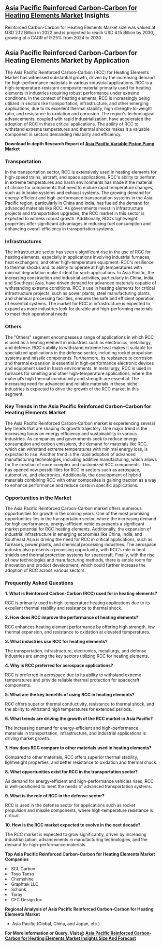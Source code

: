 <h2><a href="https://www.verifiedmarketreports.com/download-sample/?rid=328078&amp;utm_source=Github-Feb&amp;utm_medium=219" target="_blank">Asia Pacific Reinforced Carbon-Carbon for Heating Elements Market</a> Insights</h2><p>Reinforced Carbon-Carbon for Heating Elements Market size was valued at USD 2.12 Billion in 2022 and is projected to reach USD 4.15 Billion by 2030, growing at a CAGR of 9.25% from 2024 to 2030.</p><p><h2>Asia Pacific Reinforced Carbon-Carbon for Heating Elements Market by Application</h2> <p>The Asia Pacific Reinforced Carbon-Carbon (RCC) for Heating Elements Market has witnessed substantial growth, driven by the increasing demand for high-performance materials in various industrial applications. RCC is a high-temperature-resistant composite material primarily used for heating elements in industries requiring robust performance under extreme conditions. In the context of heating elements, RCC is increasingly being utilized in sectors like transportation, infrastructure, and other emerging applications, due to its excellent thermal stability, high strength-to-weight ratio, and resistance to oxidation and corrosion. The region's technological advancements, coupled with rapid industrialization, have accelerated the adoption of RCC in these critical applications. The ability of RCC to withstand extreme temperatures and thermal shocks makes it a valuable component in sectors demanding reliability and efficiency. <p><strong>Download In depth Research Report of <a href="https://www.verifiedmarketreports.com/download-sample/?rid=236118&amp;utm_source=Pulse-Dec&amp;utm_medium=219" target="_blank">Asia Pacific Variable Piston Pump Market</a></strong></p> <h3>Transportation</h3> <p>In the transportation sector, RCC is extensively used in heating elements for high-speed trains, aircraft, and space applications. RCC's ability to perform in extreme temperatures and harsh environments has made it the material of choice for components that need to endure rapid temperature changes, such as in brake systems and exhaust systems. The growing demand for energy-efficient and high-performance transportation systems in the Asia Pacific region, particularly in China and India, has fueled the demand for advanced materials like RCC. As governments invest in infrastructure projects and transportation upgrades, the RCC market in this sector is expected to witness robust growth. Additionally, RCC’s lightweight properties offer significant advantages in reducing fuel consumption and enhancing overall efficiency in transportation systems. <h3>Infrastructures</h3> <p>The infrastructure sector has seen a significant rise in the use of RCC for heating elements, especially in applications involving industrial furnaces, heat exchangers, and other high-temperature equipment. RCC's resilience to thermal shocks and its ability to operate at high temperatures with minimal degradation make it ideal for such applications. In Asia Pacific, the increasing construction and industrial activities, particularly in China, India, and Southeast Asia, have driven demand for advanced materials capable of withstanding extreme conditions. RCC's use in heating elements for critical infrastructure projects, such as power plants, steel manufacturing plants, and chemical processing facilities, ensures the safe and efficient operation of essential systems. The market for RCC in infrastructure is expected to expand as more industries look for durable and high-performing materials to meet their operational needs. <h3>Others</h3> <p>The "Others" segment encompasses a range of applications in which RCC is used as a heating element in industries such as electronics, metallurgy, and defense. RCC's ability to withstand extreme heat makes it suitable for specialized applications in the defense sector, including rocket propulsion systems and missile components. Furthermore, its resistance to corrosion and thermal expansion is essential in high-performance electronic devices and equipment used in harsh environments. In metallurgy, RCC is used in furnaces for smelting and other high-temperature applications, where the material’s high thermal conductivity and strength are essential. The increasing need for advanced and reliable materials in these niche industries is expected to drive the growth of the RCC market in this segment. <h3>Key Trends in the Asia Pacific Reinforced Carbon-Carbon for Heating Elements Market</h3> <p>The Asia Pacific Reinforced Carbon-Carbon market is experiencing several key trends that are shaping its growth trajectory. One major trend is the increasing focus on energy efficiency and sustainability in various industries. As companies and governments seek to reduce energy consumption and carbon emissions, the demand for materials like RCC, which can withstand extreme temperatures with minimal energy loss, is expected to rise. Another trend is the rapid adoption of advanced manufacturing technologies, including additive manufacturing, which allows for the creation of more complex and customized RCC components. This has opened new possibilities for RCC in sectors such as aerospace, automotive, and electronics. Additionally, the development of hybrid materials combining RCC with other composites is gaining traction as a way to enhance performance and reduce costs in specific applications. <h3>Opportunities in the Market</h3> <p>The Asia Pacific Reinforced Carbon-Carbon market offers numerous opportunities for growth in the coming years. One of the most promising opportunities lies in the transportation sector, where the increasing demand for high-performance, energy-efficient vehicles presents a significant market potential for RCC heating elements. Additionally, the expansion of industrial infrastructure in emerging economies like China, India, and Southeast Asia is driving the need for RCC in critical applications, such as furnaces, power plants, and chemical processing industries. The aerospace industry also presents a promising opportunity, with RCC’s role in heat shields and thermal protection systems for spacecraft. Finally, with the rise of new technologies and manufacturing methods, there is ample room for innovation and product development, which could further increase the adoption of RCC across various sectors. <h3>Frequently Asked Questions</h3> <p><b>1. What is Reinforced Carbon-Carbon (RCC) used for in heating elements?</b></p> <p>RCC is primarily used in high-temperature heating applications due to its excellent thermal stability and resistance to thermal shock.</p> <p><b>2. How does RCC improve the performance of heating elements?</b></p> <p>RCC enhances heating element performance by offering high strength, low thermal expansion, and resistance to oxidation at elevated temperatures.</p> <p><b>3. What industries use RCC for heating elements?</b></p> <p>The transportation, infrastructure, electronics, metallurgy, and defense industries are among the key sectors utilizing RCC for heating elements.</p> <p><b>4. Why is RCC preferred for aerospace applications?</b></p> <p>RCC is preferred in aerospace due to its ability to withstand extreme temperatures and provide reliable thermal protection for spacecraft components.</p> <p><b>5. What are the key benefits of using RCC in heating elements?</b></p> <p>RCC offers superior thermal conductivity, resistance to thermal shock, and the ability to withstand high temperatures for extended periods.</p> <p><b>6. What trends are driving the growth of the RCC market in Asia Pacific?</b></p> <p>The increasing demand for energy-efficient and high-performance materials in transportation, infrastructure, and industrial applications is driving market growth.</p> <p><b>7. How does RCC compare to other materials used in heating elements?</b></p> <p>Compared to other materials, RCC offers superior thermal stability, lightweight properties, and better resistance to oxidation and thermal shock.</p> <p><b>8. What opportunities exist for RCC in the transportation sector?</b></p> <p>As demand for energy-efficient and high-performance vehicles rises, RCC is well-positioned to meet the needs of advanced transportation systems.</p> <p><b>9. What is the role of RCC in the defense sector?</b></p> <p>RCC is used in the defense sector for applications such as rocket propulsion and missile components, where high-temperature resistance is critical.</p> <p><b>10. How is the RCC market expected to evolve in the next decade?</b></p> <p>The RCC market is expected to grow significantly, driven by increasing industrialization, advancements in manufacturing technologies, and the demand for high-performance materials.</p> </p><p><strong>Top Asia Pacific Reinforced Carbon-Carbon for Heating Elements Market Companies</strong></p><div data-test-id=""><p><li>SGL Carbon</li><li> Toyo Tanso</li><li> Chemshine</li><li> Graphtek LLC</li><li> Schunk</li><li> Toray</li><li> CFC Design Inc.</li></p><div><strong>Regional Analysis of&nbsp;Asia Pacific Reinforced Carbon-Carbon for Heating Elements Market</strong></div><ul><li dir="ltr"><p dir="ltr">Asia Pacific (Global, China, and Japan, etc.)</p></li></ul><p><strong>For More Information or Query, Visit @&nbsp;</strong><strong><a href="https://www.verifiedmarketreports.com/product/reinforced-carbon-carbon-for-heating-elements-market/?utm_source=Github-Feb&amp;utm_medium=219" target="_blank">Asia Pacific Reinforced Carbon-Carbon for Heating Elements Market Insights Size And Forecast</a></strong></p></div><h2>&nbsp;</h2><div data-test-id="">&nbsp;</div>
